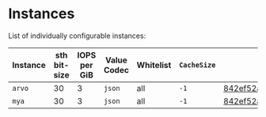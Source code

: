 # Instances

List of individually configurable instances:

| Instance | sth bit-size | IOPS per GiB | Value Codec  | Whitelist           | `CacheSize` | Running |
|----------|--------------|--------------|--------------|---------------------|----------------|---------|
| `arvo`   | 30           | 3            | `json`       | all                 | `-1`        | [842ef52a78fb9158a8797f8cd5ac3db026fbf6c7](https://github.com/filecoin-project/storetheindex/commit/842ef52a78fb9158a8797f8cd5ac3db026fbf6c7)        |
| `mya`    | 30           | 3            | `json`       | all                 | `-1`        | [842ef52a78fb9158a8797f8cd5ac3db026fbf6c7](https://github.com/filecoin-project/storetheindex/commit/842ef52a78fb9158a8797f8cd5ac3db026fbf6c7)        |
